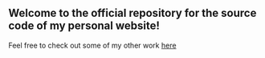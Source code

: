 ## Welcome to the official repository for the source code of my personal website!
Feel free to check out some of my other work [here](https://www.anksharskarp.github.io)
